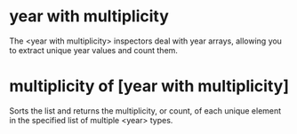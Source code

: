 # year with multiplicity

The &lt;year with multiplicity&gt; inspectors deal with year arrays, allowing you to extract unique year values and count them.

# multiplicity of [year with multiplicity]

Sorts the list and returns the multiplicity, or count, of each unique element in the specified list of multiple &lt;year&gt; types.
